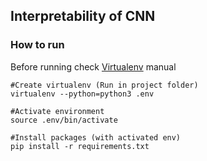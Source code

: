 
## Interpretability of CNN

### How to run

Before running check [Virtualenv](https://docs.python-guide.org/dev/virtualenvs/) manual

```
#Create virtualenv (Run in project folder)
virtualenv --python=python3 .env

#Activate environment
source .env/bin/activate

#Install packages (with activated env)
pip install -r requirements.txt
```